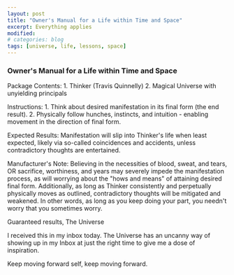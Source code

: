 ```yaml
---
layout: post
title: "Owner's Manual for a Life within Time and Space"
excerpt: Everything applies
modified:
# categories: blog
tags: [universe, life, lessons, space]
---
```


### Owner's Manual for a Life within Time and Space
>
Package Contents:
    1. Thinker (Travis Quinnelly)
    2. Magical Universe with unyielding principals
>
Instructions:
    1. Think about desired manifestation in its final form (the end result).
    2. Physically follow hunches, instincts, and intuition - enabling movement in the direction of final form.
>
Expected Results:
Manifestation will slip into Thinker's life when least expected, likely via so-called coincidences and accidents, unless contradictory thoughts are entertained.
>
Manufacturer's Note:
Believing in the necessities of blood, sweat, and tears, OR sacrifice, worthiness, and years may severely impede the manifestation process, as will worrying about the "hows and means" of attaining desired final form. Additionally, as long as Thinker consistently and perpetually physically moves as outlined, contradictory thoughts will be mitigated and weakened. In other words, as long as you keep doing your part, you needn't worry that you sometimes worry.
>
Guaranteed results,
    The Universe


I received this in my inbox today. The Universe has an uncanny way of showing up in my Inbox at just the right time to give me a dose of inspiration.

Keep moving forward self, keep moving forward.
